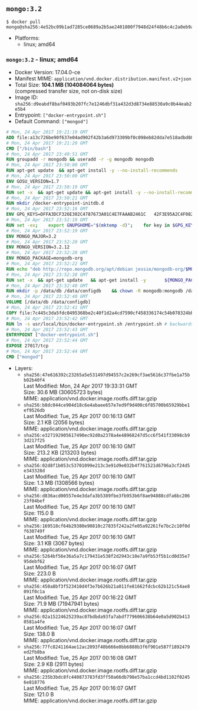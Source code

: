 ## `mongo:3.2`

```console
$ docker pull mongo@sha256:4e52bc09b1ad7285ce0689a2b5ae2401800f7948d24f48b6c4c2a0eb9af92c24
```

-	Platforms:
	-	linux; amd64

### `mongo:3.2` - linux; amd64

-	Docker Version: 17.04.0-ce
-	Manifest MIME: `application/vnd.docker.distribution.manifest.v2+json`
-	Total Size: **104.1 MB (104084064 bytes)**  
	(compressed transfer size, not on-disk size)
-	Image ID: `sha256:d9eabdf8baf0493b207fc7e1246dbf31a432d3d8734e88530a9c0b44eab2e5b4`
-	Entrypoint: `["docker-entrypoint.sh"]`
-	Default Command: `["mongod"]`

```dockerfile
# Mon, 24 Apr 2017 19:21:19 GMT
ADD file:a13c726be90f637e04ad902f42b3a6d973309bf0c098eb82dda7e518adbd8833 in / 
# Mon, 24 Apr 2017 19:21:20 GMT
CMD ["/bin/bash"]
# Mon, 24 Apr 2017 23:49:51 GMT
RUN groupadd -r mongodb && useradd -r -g mongodb mongodb
# Mon, 24 Apr 2017 23:50:00 GMT
RUN apt-get update 	&& apt-get install -y --no-install-recommends 		jq 		numactl 	&& rm -rf /var/lib/apt/lists/*
# Mon, 24 Apr 2017 23:50:00 GMT
ENV GOSU_VERSION=1.7
# Mon, 24 Apr 2017 23:50:19 GMT
RUN set -x 	&& apt-get update && apt-get install -y --no-install-recommends ca-certificates wget && rm -rf /var/lib/apt/lists/* 	&& wget -O /usr/local/bin/gosu "https://github.com/tianon/gosu/releases/download/$GOSU_VERSION/gosu-$(dpkg --print-architecture)" 	&& wget -O /usr/local/bin/gosu.asc "https://github.com/tianon/gosu/releases/download/$GOSU_VERSION/gosu-$(dpkg --print-architecture).asc" 	&& export GNUPGHOME="$(mktemp -d)" 	&& gpg --keyserver ha.pool.sks-keyservers.net --recv-keys B42F6819007F00F88E364FD4036A9C25BF357DD4 	&& gpg --batch --verify /usr/local/bin/gosu.asc /usr/local/bin/gosu 	&& rm -r "$GNUPGHOME" /usr/local/bin/gosu.asc 	&& chmod +x /usr/local/bin/gosu 	&& gosu nobody true 	&& apt-get purge -y --auto-remove ca-certificates wget
# Mon, 24 Apr 2017 23:50:21 GMT
RUN mkdir /docker-entrypoint-initdb.d
# Mon, 24 Apr 2017 23:52:16 GMT
ENV GPG_KEYS=DFFA3DCF326E302C4787673A01C4E7FAAAB2461C 	42F3E95A2C4F08279C4960ADD68FA50FEA312927
# Mon, 24 Apr 2017 23:52:19 GMT
RUN set -ex; 	export GNUPGHOME="$(mktemp -d)"; 	for key in $GPG_KEYS; do 		gpg --keyserver ha.pool.sks-keyservers.net --recv-keys "$key"; 	done; 	gpg --export $GPG_KEYS > /etc/apt/trusted.gpg.d/mongodb.gpg; 	rm -r "$GNUPGHOME"; 	apt-key list
# Mon, 24 Apr 2017 23:52:19 GMT
ENV MONGO_MAJOR=3.2
# Mon, 24 Apr 2017 23:52:20 GMT
ENV MONGO_VERSION=3.2.12
# Mon, 24 Apr 2017 23:52:20 GMT
ENV MONGO_PACKAGE=mongodb-org
# Mon, 24 Apr 2017 23:52:22 GMT
RUN echo "deb http://repo.mongodb.org/apt/debian jessie/mongodb-org/$MONGO_MAJOR main" > /etc/apt/sources.list.d/mongodb-org.list
# Mon, 24 Apr 2017 23:52:38 GMT
RUN set -x 	&& apt-get update 	&& apt-get install -y 		${MONGO_PACKAGE}=$MONGO_VERSION 		${MONGO_PACKAGE}-server=$MONGO_VERSION 		${MONGO_PACKAGE}-shell=$MONGO_VERSION 		${MONGO_PACKAGE}-mongos=$MONGO_VERSION 		${MONGO_PACKAGE}-tools=$MONGO_VERSION 	&& rm -rf /var/lib/apt/lists/* 	&& rm -rf /var/lib/mongodb 	&& mv /etc/mongod.conf /etc/mongod.conf.orig
# Mon, 24 Apr 2017 23:52:40 GMT
RUN mkdir -p /data/db /data/configdb 	&& chown -R mongodb:mongodb /data/db /data/configdb
# Mon, 24 Apr 2017 23:52:40 GMT
VOLUME [/data/db /data/configdb]
# Mon, 24 Apr 2017 23:52:41 GMT
COPY file:7c445c3da5fdc0495368be2c40f1d2a4cd7590cf458336174c54b078324bb71f in /usr/local/bin/ 
# Mon, 24 Apr 2017 23:52:42 GMT
RUN ln -s usr/local/bin/docker-entrypoint.sh /entrypoint.sh # backwards compat
# Mon, 24 Apr 2017 23:52:43 GMT
ENTRYPOINT ["docker-entrypoint.sh"]
# Mon, 24 Apr 2017 23:52:44 GMT
EXPOSE 27017/tcp
# Mon, 24 Apr 2017 23:52:44 GMT
CMD ["mongod"]
```

-	Layers:
	-	`sha256:47e616392c23265a5e531497d94557c2e269cf3ae5616c37fbe1a75bb02b40f4`  
		Last Modified: Mon, 24 Apr 2017 19:33:31 GMT  
		Size: 30.6 MB (30605723 bytes)  
		MIME: application/vnd.docker.image.rootfs.diff.tar.gzip
	-	`sha256:b8dc044ce904d18c6e4abaee657e7ed9f9d400c6f85700b65929bbe1ef9526db`  
		Last Modified: Tue, 25 Apr 2017 00:16:13 GMT  
		Size: 2.1 KB (2056 bytes)  
		MIME: application/vnd.docker.image.rootfs.diff.tar.gzip
	-	`sha256:e327192905617490ec92d0a2378a4e48968247d5cc6f541f33098cb93d217f25`  
		Last Modified: Tue, 25 Apr 2017 00:16:10 GMT  
		Size: 213.2 KB (213203 bytes)  
		MIME: application/vnd.docker.image.rootfs.diff.tar.gzip
	-	`sha256:02d8f1b053c53701099e213c3e91d9e032b4f761521d6796a3cf24d5e343328d`  
		Last Modified: Tue, 25 Apr 2017 00:16:10 GMT  
		Size: 1.3 MB (1308566 bytes)  
		MIME: application/vnd.docker.image.rootfs.diff.tar.gzip
	-	`sha256:d836acd00557e4e3dafa3b5389fbe3fb953b6f8ae94888cdfa6bc20623f04bef`  
		Last Modified: Tue, 25 Apr 2017 00:16:10 GMT  
		Size: 115.0 B  
		MIME: application/vnd.docker.image.rootfs.diff.tar.gzip
	-	`sha256:169518cf64b29380e90810c27835f242a2fe05a92261fe7bc2c10f0df630749f`  
		Last Modified: Tue, 25 Apr 2017 00:16:10 GMT  
		Size: 3.1 KB (3067 bytes)  
		MIME: application/vnd.docker.image.rootfs.diff.tar.gzip
	-	`sha256:5264bf56e36a5a7c179431e538f2d2943c10e7a9fb53f5b1cd0d35e795debf62`  
		Last Modified: Tue, 25 Apr 2017 00:16:07 GMT  
		Size: 223.0 B  
		MIME: application/vnd.docker.image.rootfs.diff.tar.gzip
	-	`sha256:450a8bf3f523410d4f3e7b626b21a011fe81662fdcbc62b121c54ae8091f0c1a`  
		Last Modified: Tue, 25 Apr 2017 00:16:22 GMT  
		Size: 71.9 MB (71947941 bytes)  
		MIME: application/vnd.docker.image.rootfs.diff.tar.gzip
	-	`sha256:02a15224625239ac07bdbda93fa7abdf779606638b64e0a5d902b4130581a4fe`  
		Last Modified: Tue, 25 Apr 2017 00:16:07 GMT  
		Size: 138.0 B  
		MIME: application/vnd.docker.image.rootfs.diff.tar.gzip
	-	`sha256:77fc8241164ae12ac2093f40b666e0bb6888b3f6f901e587f1892479ed2fb8ba`  
		Last Modified: Tue, 25 Apr 2017 00:16:08 GMT  
		Size: 2.9 KB (2911 bytes)  
		MIME: application/vnd.docker.image.rootfs.diff.tar.gzip
	-	`sha256:235b3bdc8fc440873783fd3ff50a66db798e57ba1ccd4bd1102f02456e818776`  
		Last Modified: Tue, 25 Apr 2017 00:16:07 GMT  
		Size: 121.0 B  
		MIME: application/vnd.docker.image.rootfs.diff.tar.gzip
